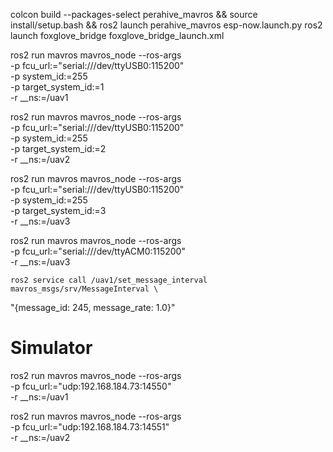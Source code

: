 colcon build --packages-select perahive_mavros && source install/setup.bash && ros2 launch perahive_mavros esp-now.launch.py
ros2 launch foxglove_bridge foxglove_bridge_launch.xml


ros2 run mavros mavros_node --ros-args \
    -p fcu_url:="serial:///dev/ttyUSB0:115200" \
    -p system_id:=255 \
    -p target_system_id:=1 \
    -r __ns:=/uav1 

ros2 run mavros mavros_node --ros-args \
    -p fcu_url:="serial:///dev/ttyUSB0:115200" \
    -p system_id:=255 \
    -p target_system_id:=2 \
    -r __ns:=/uav2 

ros2 run mavros mavros_node --ros-args \
    -p fcu_url:="serial:///dev/ttyUSB0:115200" \
    -p system_id:=255 \
    -p target_system_id:=3 \
    -r __ns:=/uav3


ros2 run mavros mavros_node --ros-args \
    -p fcu_url:="serial:///dev/ttyACM0:115200" \
    -r __ns:=/uav3



    ros2 service call /uav1/set_message_interval mavros_msgs/srv/MessageInterval \
"{message_id: 245, message_rate: 1.0}"


# Simulator 
ros2 run mavros mavros_node --ros-args \
    -p fcu_url:="udp:192.168.184.73:14550" \
    -r __ns:=/uav1

ros2 run mavros mavros_node --ros-args \
    -p fcu_url:="udp:192.168.184.73:14551" \
    -r __ns:=/uav2
